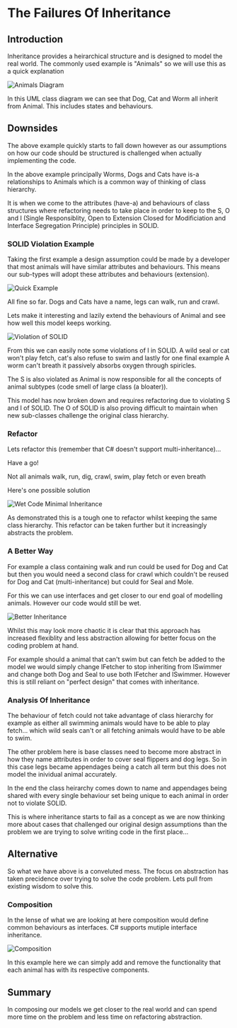 # The Failures Of Inheritance

## Introduction

Inheritance provides a heirarchical structure and is designed to model the real world. The commonly used example is "Animals" so we will use this as a quick explanation

![Animals Diagram](../assests/the_failures_of_inheritance_1.svg)

In this UML class diagram we can see that Dog, Cat and Worm all inherit from Animal. This includes states and behaviours.

## Downsides

The above example quickly starts to fall down however as our assumptions on how our code should be structured is challenged when actually implementing the code.

In the above example principally Worms, Dogs and Cats have is-a relationships to Animals which is a common way of thinking of class hierarchy.

It is when we come to the attributes (have-a) and behaviours of class structures where refactoring needs to take place in order to keep to the S, O and I (Single Responsiblity, Open to Extension Closed for Modificiation and Interface Segregation Principle) principles in SOLID.

### SOLID Violation Example

Taking the first example a design assumption could be made by a developer that most animals will have similar attributes and behaviours. This means our sub-types will adopt these attributes and behaviours (extension).

![Quick Example](../assests/the_failures_of_inheritance_2.svg)

All fine so far. Dogs and Cats have a name, legs can walk, run and crawl.

Lets make it interesting and lazily extend the behaviours of Animal and see how well this model keeps working.

![Violation of SOLID](../assests/the_failures_of_inheritance_3.svg)

From this we can easily note some violations of I in SOLID. A wild seal or cat won't play fetch, cat's also refuse to swim and lastly for one final example A worm can't breath it passively absorbs oxygen through spiricles.

The S is also violated as Animal is now responsible for all the concepts of animal subtypes (code smell of large class (a bloater)).

This model has now broken down and requires refactoring due to violating S and I of SOLID. The O of SOLID is also proving difficult to maintain when new sub-classes challenge the original class hierarchy.

### Refactor

Lets refactor this (remember that C# doesn't support multi-inheritance)...

Have a go!

Not all animals walk, run, dig, crawl, swim, play fetch or even breath

Here's one possible solution

![Wet Code Minimal Inheritance](../assests/the_failures_of_inheritance_4.svg)

As demonstrated this is a tough one to refactor whilst keeping the same class hierarchy. This refactor can be taken further but it increasingly abstracts the problem.

### A Better Way

For example a class containing walk and run could be used for Dog and Cat but then you would need a second class for crawl which couldn't be reused for Dog and Cat (multi-inheritance) but could for Seal and Mole.

For this we can use interfaces and get closer to our end goal of modelling animals. However our code would still be wet.

![Better Inheritance](../assests/the_failures_of_inheritance_5.svg)

Whilst this may look more chaotic it is clear that this approach has increased flexiblity and less abstraction allowing for better focus on the coding problem at hand.

For example should a animal that can't swim but can fetch be added to the model we would simply change IFetcher to stop inheriting from ISwimmer and change both Dog and Seal to use both IFetcher and ISwimmer. However this is still reliant on "perfect design" that comes with inheritance.

### Analysis Of Inheritance

The behaviour of fetch could not take advantage of class hierarchy for example as either all swimming animals would have to be able to play fetch... which wild seals can't or all fetching animals would have to be able to swim.

The other problem here is base classes need to become more abstract in how they name attributes in order to cover seal flippers and dog legs. So in this case legs became appendages being a catch all term but this does not model the inividual animal accurately.

In the end the class heirarchy comes down to name and appendages being shared with every single behaviour set being unique to each animal in order not to violate SOLID.

This is where inheritance starts to fail as a concept as we are now thinking more about cases that challenged our original design assumptions than the problem we are trying to solve writing code in the first place...

## Alternative

So what we have above is a conveluted mess. The focus on abstraction has taken precidence over trying to solve the code problem. Lets pull from existing wisdom to solve this.

### Composition

In the lense of what we are looking at here composition would define common behaviours as interfaces. C# supports mutiple interface inheritance.

![Composition](../assests/the_failures_of_inheritance_6.svg)

In this example here we can simply add and remove the functionality that each animal has with its respective components.

## Summary

In composing our models we get closer to the real world and can spend more time on the problem and less time on refactoring abstraction.
